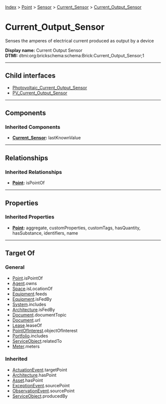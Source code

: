 [Index](../../../../index.md) > [Point](../../../Point.md) > [Sensor](../../Sensor.md) > [Current_Sensor](../Current_Sensor.md) > [Current_Output_Sensor](#)
# Current_Output_Sensor

Senses the amperes of electrical current produced as output by a device


**Display name:** Current Output Sensor<br />
**DTMI:** dtmi:org:brickschema:schema:Brick:Current_Output_Sensor;1

---

## Child interfaces
* [Photovoltaic_Current_Output_Sensor](Photovoltaic-.md)
* [PV_Current_Output_Sensor](PV-.md)

---

## Components

### Inherited Components
* **[Current_Sensor](../Current_Sensor.md):** lastKnownValue

---

## Relationships

### Inherited Relationships
* **[Point](../../../Point.md):** isPointOf

---

## Properties

### Inherited Properties
* **[Point](../../../Point.md):** aggregate, customProperties, customTags, hasQuantity, hasSubstance, identifiers, name

---

## Target Of
### General
* [Point](../../../Point.md).isPointOf
* [Agent](../../../../Agent/Agent.md).owns
* [Space](../../../../Space/Space.md).isLocationOf
* [Equipment](../../../../Asset/Equipment/Equipment.md).feeds
* [Equipment](../../../../Asset/Equipment/Equipment.md).isFedBy
* [System](../../../../Collection/System/System.md).includes
* [Architecture](../../../../Space/Architecture/Architecture.md).isFedBy
* [Document](../../../../Information/Document/Document.md).documentTopic
* [Document](../../../../Information/Document/Document.md).url
* [Lease](../../../../Event/Lease.md).leaseOf
* [PointOfInterest](../../../../Information/PointOfInterest.md).objectOfInterest
* [Portfolio](../../../../Collection/Portfolio.md).includes
* [ServiceObject](../../../../Information/ServiceObject/ServiceObject.md).relatedTo
* [Meter](../../../../Asset/Equipment/Meter/Meter.md).meters
### Inherited
* [ActuationEvent](../../../../Event/Point-/ActuationEvent.md).targetPoint
* [Architecture](../../../../Space/Architecture/Architecture.md).hasPoint
* [Asset](../../../../Asset/Asset.md).hasPoint
* [ExceptionEvent](../../../../Event/Point-/ExceptionEvent.md).sourcePoint
* [ObservationEvent](../../../../Event/Point-/ObservationEvent/ObservationEvent.md).sourcePoint
* [ServiceObject](../../../../Information/ServiceObject/ServiceObject.md).producedBy
